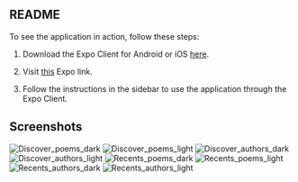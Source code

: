 ## README

To see the application in action, follow these steps:

1. Download the Expo Client for Android or iOS [here](https://expo.io/tools#client).

2. Visit [this](https://expo.io/@brankeye/mobile) Expo link.

3. Follow the instructions in the sidebar to use the application through the Expo Client.

## Screenshots

![Discover_poems_dark](https://i.imgur.com/Tg6W7xc.jpg)
![Discover_poems_light](https://i.imgur.com/aILSXXu.jpg)
![Discover_authors_dark](https://i.imgur.com/tfOYRXK.jpg)
![Discover_authors_light](https://i.imgur.com/ae5SXJ2.jpg)
![Recents_poems_dark](https://i.imgur.com/Z2E4Yao.jpg)
![Recents_poems_light](https://i.imgur.com/i01hSAZ.jpg)
![Recents_authors_dark](https://i.imgur.com/VVgDcUG.jpg)
![Recents_authors_light](https://i.imgur.com/p5KnP3H.jpg)
